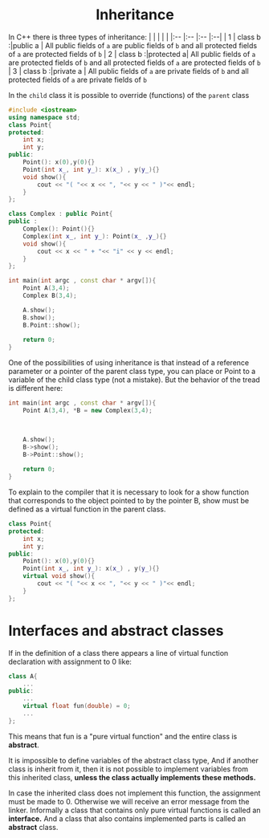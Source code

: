 #
<h1 align="center">Inheritance</h1>

In C++ there is three types of inheritance:
|    |          |           |   |
|:-- |:--       |:--        |:--|
| 1  | class b :|public a   | All public fields of `a` are public fields of `b` and all protected fields of `a` are protected fields of `b`
| 2  | class b :|protected a| All public fields of `a` are protected fields of `b` and all protected fields of `a` are protected fields of `b`
| 3  | class b :|private a  | All public fields of `a` are private fields of `b` and all protected fields of `a` are private fields of `b`

In the `child` class it is possible to override (functions) of the `parent` class

```cpp
#include <iostream>
using namespace std;
class Point{
protected:
    int x;
    int y;
public:
    Point(): x(0),y(0){}
    Point(int x_, int y_): x(x_) , y(y_){}
    void show(){
        cout << "( "<< x << ", "<< y << " )"<< endl;
    }
};

class Complex : public Point{
public : 
    Complex(): Point(){}
    Complex(int x_, int y_): Point(x_ ,y_){}
    void show(){
        cout << x << " + "<< "i" << y << endl;
    }
};

int main(int argc , const char * argv[]){
    Point A(3,4);
    Complex B(3,4);

    A.show();
    B.show();
    B.Point::show();
    
    return 0;
}
```


One of the possibilities of using inheritance is that instead of a reference parameter or a pointer of the parent class type, you can place or
Point to a variable of the child class type (not a mistake). But the behavior of the tread is different here:

```cpp
int main(int argc , const char * argv[]){
    Point A(3,4), *B = new Complex(3,4);

    

    A.show();
    B->show();
    B->Point::show();
    
    return 0;
}
```

To explain to the compiler that it is necessary to look for a show function that corresponds to the object pointed to by the pointer B, show must be defined
as a virtual function in the parent class.

```cpp
class Point{
protected:
    int x;
    int y;
public:
    Point(): x(0),y(0){}
    Point(int x_, int y_): x(x_) , y(y_){}
    virtual void show(){
        cout << "( "<< x << ", "<< y << " )"<< endl;
    }
};

```
#
# Interfaces and abstract classes
If in the definition of a class there appears a line of virtual function declaration with assignment to 0 like:

```cpp
class A{
    ...
public:
    ...
    virtual float fun(double) = 0;
    ...
};

```
This means that fun is a "pure virtual function" and the entire class is **abstract**.

It is impossible to define variables of the abstract class type,
And if another class is inherit from it, then it is not possible to implement variables from this inherited class, **unless the class actually implements
these methods.**

In case the inherited class does not implement this function, the assignment must be made to 0. Otherwise we will receive an error message from the linker.
Informally a class that contains only pure virtual functions is called an **interface.**
And a class that also contains implemented parts is called an **abstract** class.